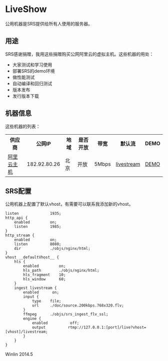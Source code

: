 # LiveShow

公用机器是SRS提供给所有人使用的服务器。

## 用途

SRS感谢捐赠，我用这些捐赠购买公网阿里云的虚拟主机。这些机器的用处：
* 大家测试和学习使用
* 部署SRS的demo环境
* 做性能测试
* 自动编译和回归测试
* 版本发布
* 发行版本下载

## 机器信息

这些机器的列表：

<table>
<tr>
<th>供应商</th>
<th>公网IP</th>
<th>地域</th>
<th>是否开放</th>
<th>带宽</th>
<th>默认流</th>
<th>DEMO</th>
</tr>
<tr>
<td><a href="http://www.aliyun.com/product/ecs/">阿里云主机</a></td>
<td>182.92.80.26</td>
<td>北京</td>
<td>开放</td>
<td>5Mbps</td>
<td><a href="http://182.92.80.26:8085/players/srs_player.html?vhost=182.92.80.26&stream=livestream&autostart=true" target="_blank">livestream</a></td>
<td><a href="http://182.92.80.26:8085" target="_blank">DEMO</a></td>
</tr>
</table>

## SRS配置

公用机器上配置了默认vhost，有需要可以联系我添加新的vhost。

```
listen              1935;
http_api {
    enabled         on;
    listen          1985;
}
http_stream {
    enabled         on;
    listen          8080;
    dir             ./objs/nginx/html;
}
vhost __defaultVhost__ {
    hls {
        enabled         on;
        hls_path        ./objs/nginx/html;
        hls_fragment    10;
        hls_window      60;
    }
    ingest livestream {
        enabled      on;
        input {
            type    file;
            url     ./doc/source.200kbps.768x320.flv;
        }
        ffmpeg      ./objs/srs_ingest_flv_ssl;
        engine {
            enabled          off;
            output          rtmp://127.0.0.1:[port]/live?vhost=[vhost]/livestream;
        }
    }
}
```

Winlin 2014.5